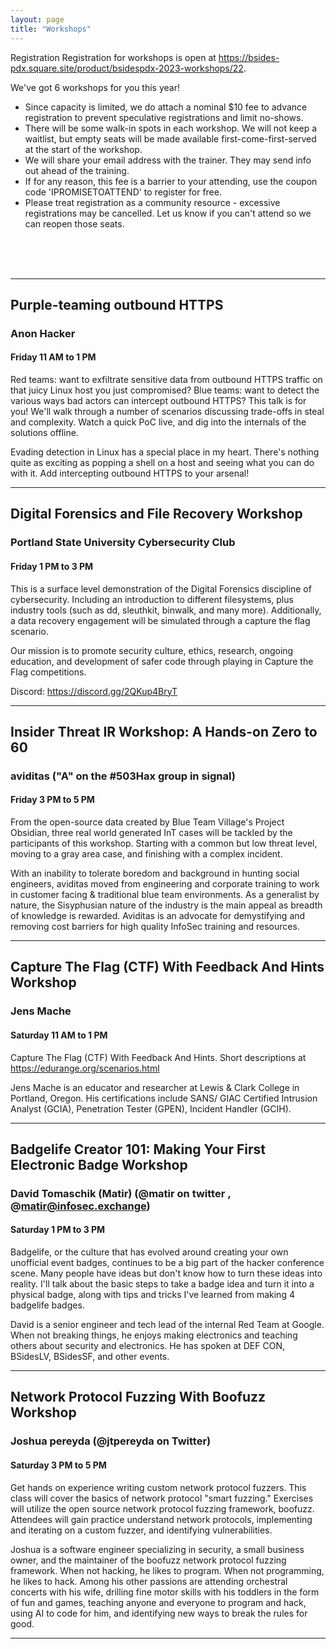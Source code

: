 ```yaml
---
layout: page
title: "Workshops"
---
```

Registration
Registration for workshops is open at <a href="https://bsides-pdx.square.site/product/bsidespdx-2023-workshops/22">https://bsides-pdx.square.site/product/bsidespdx-2023-workshops/22</a>.

We've got 6 workshops for you this year!

- Since capacity is limited, we do attach a nominal $10 fee to advance registration to prevent speculative registrations and limit no-shows.
- There will be some walk-in spots in each workshop. We will not keep a waitlist, but empty seats will be made available first-come-first-served at the start of the workshop.
- We will share your email address with the trainer. They may send info out ahead of the training.
- If for any reason, this fee is a barrier to your attending, use the coupon code 'IPROMISETOATTEND' to register for free.
- Please treat registration as a community resource - excessive registrations may be cancelled. Let us know if you can't attend so we can reopen those seats.

<br><br><br>
<hr>

<a name="Anon Hacker"></a>
## <b>Purple-teaming outbound HTTPS</b>
### Anon Hacker 
#### Friday 11 AM to 1 PM
Red teams: want to exfiltrate sensitive data from outbound HTTPS traffic on that juicy Linux host you just compromised?
Blue teams: want to detect the various ways bad actors can intercept outbound HTTPS?
This talk is for you! We'll walk through a number of scenarios discussing trade-offs in steal and complexity. Watch a quick PoC live, and dig into the internals of the solutions offline.

Evading detection in Linux has a special place in my heart. There's nothing quite as exciting as popping a shell on a host and seeing what you can do with it. Add intercepting 
outbound HTTPS to your arsenal!
<hr>


<a name="Portland State University Cybersecurity Club"></a>
## <b>Digital Forensics and File Recovery Workshop</b>
### Portland State University Cybersecurity Club 
#### Friday 1 PM to 3 PM
This is a surface level demonstration of the Digital Forensics discipline of cybersecurity. Including an introduction to different filesystems, plus industry tools (such as dd, sleuthkit, binwalk, and many more). Additionally, a data recovery engagement will be simulated through a capture the flag scenario.

Our mission is to promote security culture, ethics, research, ongoing education, and development of safer code through playing in Capture the Flag competitions.

Discord: https://discord.gg/2QKup4BryT
<hr>

<a name="aviditas"></a>
## <b>Insider Threat IR Workshop: A Hands-on Zero to 60</b>
### aviditas ("A" on the #503Hax group in signal)
#### Friday 3 PM to 5 PM
From the open-source data created by Blue Team Village's Project Obsidian, three real world generated InT cases will be tackled by the participants of this workshop. Starting with a common but low threat level, moving to a gray area case, and finishing with a complex incident.

With an inability to tolerate boredom and background in hunting social engineers, aviditas moved from engineering and corporate training to work in customer facing & traditional blue team environments. As a generalist by nature, the Sisyphusian nature of the industry is the main appeal as breadth of knowledge is rewarded. Aviditas is an advocate for demystifying and removing cost barriers for high quality InfoSec training and resources.
<hr>

<a name="Jens Mache"></a>
## <b>Capture The Flag (CTF) With Feedback And Hints Workshop</b>
### Jens Mache 
#### Saturday 11 AM to 1 PM
Capture The Flag (CTF) With Feedback And Hints. 
Short descriptions at https://edurange.org/scenarios.html

Jens Mache is an educator and researcher at Lewis & Clark College in Portland, Oregon. His certifications include SANS/ GIAC Certified Intrusion Analyst (GCIA), Penetration Tester (GPEN), Incident Handler (GCIH).
<hr>


<a name="David Tomaschik"></a>
## <b>Badgelife Creator 101: Making Your First Electronic Badge Workshop</b>
### David Tomaschik (Matir) (@matir on twitter , @matir@infosec.exchange)
#### Saturday 1 PM to 3 PM
Badgelife, or the culture that has evolved around creating your own unofficial event badges, continues to be a big part of the hacker conference scene.  Many people have ideas but don't know how to turn these ideas into reality.  I'll talk about the basic steps to take a badge idea and turn it into a physical badge, along with tips and tricks I've learned from making 4 badgelife badges.

David is a senior engineer and tech lead of the internal Red Team at Google.  When not breaking things, he enjoys making electronics and teaching others about security and electronics.  He has spoken at DEF CON, BSidesLV, BSidesSF, and other events.

<hr>

<a name="jpereyda"></a>
## <b>Network Protocol Fuzzing With Boofuzz Workshop</b>
### Joshua pereyda (@jtpereyda on Twitter)
#### Saturday 3 PM to 5 PM
Get hands on experience writing custom network protocol fuzzers.
This class will cover the basics of network protocol "smart fuzzing."
Exercises will utilize the open source network protocol fuzzing framework, boofuzz.
Attendees will gain practice understand network protocols, implementing and iterating on a custom fuzzer, and identifying vulnerabilities.

Joshua is a software engineer specializing in security, a small business owner, and the maintainer of the boofuzz network protocol fuzzing framework. When not hacking, he likes to program. When not programming, he likes to hack. Among his other passions are attending orchestral concerts with his wife, drilling fine motor skills with his toddlers in the form of fun and games, teaching anyone and everyone to program and hack, using AI to code for him, and identifying new ways to break the rules for good.
<hr>

<!--
<a name=""></a>
## Title
### Authors ([](https://twitter.com/))
Abstract
*Bio*
-->
